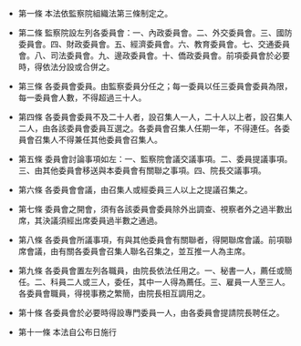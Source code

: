 * 第一條 本法依監察院組織法第三條制定之。

* 第二條 監察院設左列各委員會：一、內政委員會。二、外交委員會。三、國防委員會。四、財政委員會。五、經濟委員會。六、教育委員會。七、交通委員會。八、司法委員會。九、邊政委員會。十、僑政委員會。前項委員會於必要時，得依法分設或合併之。

* 第三條 各委員會委員。由監察委員分任之；每一委員以任三委員會委員為限，每一委員會人數，不得超過三十人。

* 第四條 各委員會委員不及二十人者，設召集人一人，二十人以上者，設召集人二人，由各該委員會委員互選之。各委員會召集人任期一年，不得連任。各委員會召集人不得兼任其他委員會召集人。

* 第五條 委員會討論事項如左：一、監察院會議交議事項。二、委員提議事項。三、由其他委員會移送與本委員會有關聯之事項。四、院長交議事項。

* 第六條 各委員會會議，由召集人或經委員三人以上之提議召集之。

* 第七條 委員會之開會，須有各該委員會委員除外出調查、視察者外之過半數出席，其決議須經出席委員過半數之通過。

* 第八條 各委員會所議事項，有與其他委員會有關聯者，得開聯席會議。前項聯席會議，由有關各委員會召集人聯名召集之，並互推一人為主席。

* 第九條 各委員會置左列各職員，由院長依法任用之。一、秘書一人，薦任或簡任。二、科員二人或三人，委任，其中一人得為薦任。三、雇員一人至三人。各委員會職員，得視事務之繁簡，由院長相互調用之。

* 第十條 各委員會於必要時得設專門委員一人，由各委員會提請院長聘任之。

* 第十一條 本法自公布日施行

